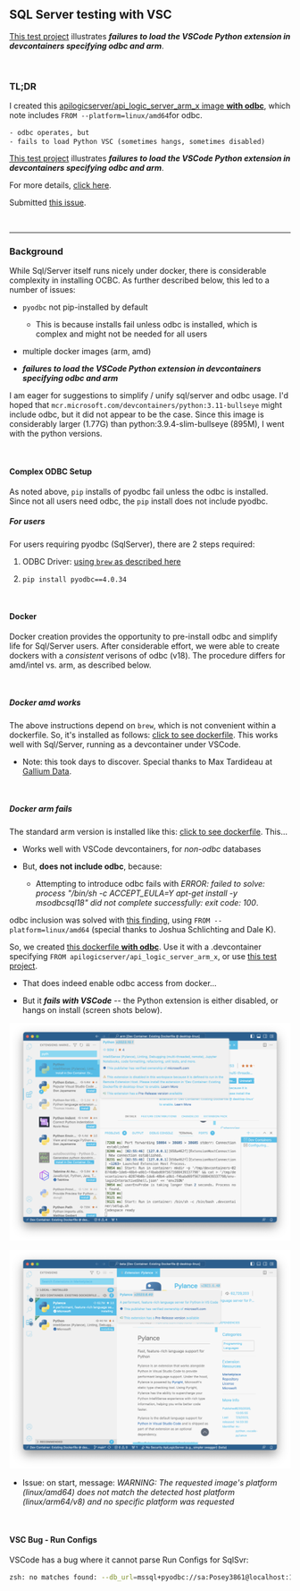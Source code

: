 ## SQL Server testing with VSC

[This test project](https://github.com/ApiLogicServer/beta) illustrates ***failures to load the VSCode Python extension in devcontainers specifying odbc and arm***.  

&nbsp;

### TL;DR

I created this [apilogicserver/api_logic_server_arm_x image **with odbc**](https://github.com/ApiLogicServer/ApiLogicServer-src/blob/main/docker/api_logic_server_arm_x.Dockerfile), which note includes `FROM --platform=linux/amd64`for odbc.

    - odbc operates, but 
    - fails to load Python VSC (sometimes hangs, sometimes disabled)

[This test project](https://github.com/ApiLogicServer/beta) illustrates ***failures to load the VSCode Python extension in devcontainers specifying odbc and arm***.  

For more details, [click here](#docker-arm-fails).

Submitted [this issue](https://github.com/microsoft/vscode-python/issues/21554).

&nbsp;

---

### Background

While Sql/Server itself runs nicely under docker, there is considerable complexity in installing OCBC.  As further described below, this led to a number of issues:

* `pyodbc` not pip-installed by default

    * This is because installs fail unless odbc is installed, which is complex and might not be needed for all users

* multiple docker images (arm, amd)

* ***failures to load the VSCode Python extension in devcontainers specifying odbc and arm***

I am eager for suggestions to simplify / unify sql/server and odbc usage.  I'd hoped that `mcr.microsoft.com/devcontainers/python:3.11-bullseye` might include odbc, but it did not appear to be the case.  Since this image is considerably larger (1.77G) than python:3.9.4-slim-bullseye (895M), I went with the python versions.

&nbsp;

#### Complex ODBC Setup

As noted above, `pip` installs of pyodbc fail unless the odbc is installed.  Since not all users need odbc, the `pip` install does not include pyodbc.

##### For users

For users requiring pyodbc (SqlServer), there are 2 steps required:

1. ODBC Driver: [using `brew` as described here](https://apilogicserver.github.io/Docs/Install-pyodbc/)

2. `pip install pyodbc==4.0.34`

&nbsp;

#### Docker

Docker creation provides the opportunity to pre-install odbc and simplify life for Sql/Server users.  After considerable effort, we were able to create dockers with a *consistent* verisons of odbc (v18).  The procedure differs for amd/intel vs. arm, as described below.

&nbsp;

##### Docker amd works

The above instructions depend on `brew`, which is not convenient within a dockerfile.  So, it's installed as follows: [click to see dockerfile](https://github.com/ApiLogicServer/ApiLogicServer-src/blob/main/docker/api_logic_server.Dockerfile).  This works well with Sql/Server, running as a devcontainer under VSCode.

* Note: this took days to discover.  Special thanks to Max Tardideau at [Gallium Data](https://www.galliumdata.com).


&nbsp;

##### Docker arm fails

The standard arm version is installed like this: [click to see dockerfile](https://github.com/ApiLogicServer/ApiLogicServer-src/blob/main/docker/api_logic_server_arm.Dockerfile).  This...

* Works well with VSCode devcontainers, for *non-odbc* databases

* But, **does not include odbc**, because:

    * Attempting to introduce odbc fails with *ERROR: failed to solve: process "/bin/sh -c ACCEPT_EULA=Y apt-get install -y msodbcsql18" did not complete successfully: exit code: 100*.

odbc inclusion was solved with [this finding](https://stackoverflow.com/questions/71414579/how-to-install-msodbcsql-in-debian-based-dockerfile-with-an-apple-silicon-host), using `FROM --platform=linux/amd64` (special thanks to Joshua Schlichting and Dale K).

So, we created [this dockerfile **with odbc**](https://github.com/ApiLogicServer/ApiLogicServer-src/blob/main/docker/api_logic_server_arm_x.Dockerfile).  Use it with a .devcontainer specifying `FROM apilogicserver/api_logic_server_arm_x`, or use [this test project](https://github.com/ApiLogicServer/beta).

* That does indeed enable odbc access from docker...

* But it ***fails with VSCode*** -- the Python extension is either disabled, or hangs on install (screen shots below).

![Unable to load Python](images/vscode/python-disabled.png)

![Python install hangs](images/vscode/python-install-hangs.png)

* Issue: on start, message: *WARNING: The requested image's platform (linux/amd64) does not match the detected host platform (linux/arm64/v8) and no specific platform was requested*

&nbsp;

#### VSC Bug - Run Configs

VSCode has a bug where it cannot parse Run Configs for SqlSvr:

```bash
zsh: no matches found: --db_url=mssql+pyodbc://sa:Posey3861@localhost:1433/NORTHWND?driver=ODBC+Driver+18+for+SQL+Server&trusted_connection=no&Encrypt=no
```
